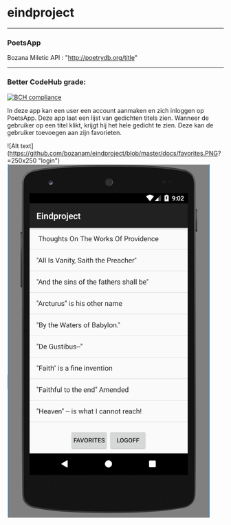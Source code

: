 # eindproject
----------
### PoetsApp
Bozana Miletic
API :  "http://poetrydb.org/title"

---------
### Better CodeHub grade:

[![BCH compliance](https://bettercodehub.com/edge/badge/bozanam/eindproject?branch=master)](https://bettercodehub.com/)

In deze app kan een user een account aanmaken en zich inloggen op PoetsApp. Deze app laat een lijst van gedichten titels zien. Wanneer de gebruiker op een titel klikt, krijgt hij het hele gedicht te zien. Deze kan de gebruiker toevoegen aan zijn favorieten.

![Alt text](https://github.com/bozanam/eindproject/blob/master/docs/favorites.PNG? =250x250 "login")
![Alt text](https://github.com/bozanam/eindproject/blob/master/docs/titles.PNG?raw=true "Title")

